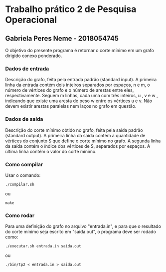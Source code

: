 # Trabalho prático 2 de Pesquisa Operacional
## Gabriela Peres Neme - 2018054745

O objetivo do presente programa é retornar o corte mínimo em um grafo dirigido conexo ponderado.

### Dados de entrada
Descrição do grafo, feita pela entrada padrão (standard input).
A primeira linha da entrada contém dois inteiros separados por espaços, n e m, o número de vértices do grafo e o número de arestas entre eles, respectivamente. Seguem m linhas, cada uma com três inteiros, u , v e w , indicando
que existe uma aresta de peso w entre os vértices u e v. Não devem existir arestas paralelas nem laços no grafo em questão.

### Dados de saída
Descrição do corte mínimo obtido no grafo, feita pela saída padrão (standard output).
A primeira linha da saı́da contém a quantidade de vértices do conjunto S que define o corte mínimo no grafo. A segunda linha da saı́da contém o ı́ndice dos vértices de S, separados por espaços. A última linha contém o valor do corte mínimo.

### Como compilar
Usar o comando:
```
./compilar.sh
```
ou
```
make
```

### Como rodar
Para uma definição do grafo no arquivo "entrada.in", e para que o resultado do corte mínimo seja escrito em "saida.out", o programa deve ser rodado como:
```
./executar.sh entrada.in saida.out
```
ou
```
./bin/tp2 < entrada.in > saida.out
```